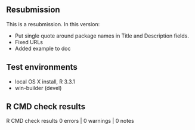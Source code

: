 ## Resubmission
This is a resubmission. In this version:

* Put single quote around package names in Title and Description fields.
* Fixed URLs
* Added example to doc

## Test environments

* local OS X install, R 3.3.1
* win-builder (devel)

## R CMD check results

R CMD check results
0 errors | 0 warnings | 0 notes

